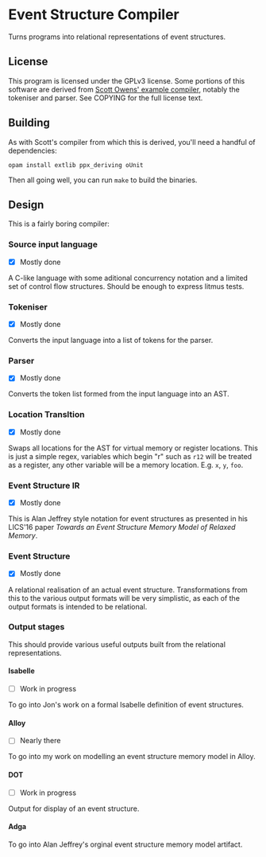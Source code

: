 Event Structure Compiler
========================

Turns programs into relational representations of event structures.

## License

This program is licensed under the GPLv3 license. Some portions of this software
are derived from [Scott Owens' example
compiler](https://github.com/SOwens/example-compiler), notably the tokeniser and
parser. See COPYING for the full license text.

## Building

As with Scott's compiler from which this is derived, you'll need a handful of
dependencies:

```
opam install extlib ppx_deriving oUnit
```

Then all going well, you can run `make` to build the binaries.

## Design

This is a fairly boring compiler:

### Source input language
- [x] Mostly done

A C-like language with some aditional concurrency notation and a limited set of
control flow structures. Should be enough to express litmus tests.

### Tokeniser
- [x] Mostly done

Converts the input language into a list of tokens for the parser.

### Parser
- [x] Mostly done

Converts the token list formed from the input language into an AST.

### Location Transltion
- [x] Mostly done

Swaps all locations for the AST for virtual memory or register locations. This
is just a simple regex, variables which begin "r" such as `r12` will be treated
as a register, any other variable will be a memory location. E.g. `x`, `y`,
`foo`.

### Event Structure IR
- [x] Mostly done

This is Alan Jeffrey style notation for event structures as presented in his
LICS'16 paper *Towards an Event Structure Memory Model of Relaxed Memory*.

### Event Structure
- [x] Mostly done

A relational realisation of an actual event structure. Transformations from this
to the various output formats will be very simplistic, as each of the output
formats is intended to be relational.

### Output stages

This should provide various useful outputs built from the relational
representations.

#### Isabelle
- [ ] Work in progress

To go into Jon's work on a formal Isabelle definition of event structures.

#### Alloy
- [ ] Nearly there

To go into my work on modelling an event structure memory model in Alloy.

#### DOT
- [ ] Work in progress

Output for display of an event structure.

#### Adga
To go into Alan Jeffrey's orginal event structure memory model artifact.
